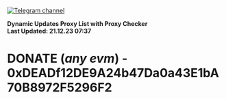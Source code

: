 [![Telegram channel](https://img.shields.io/endpoint?url=https://runkit.io/damiankrawczyk/telegram-badge/branches/master?url=https://t.me/n4z4v0d)](https://t.me/n4z4v0d) 

**Dynamic Updates Proxy List with Proxy Checker**  
**Last Updated: 21.12.23 07:37**

# DONATE (_any evm_) - 0xDEADf12DE9A24b47Da0a43E1bA70B8972F5296F2
